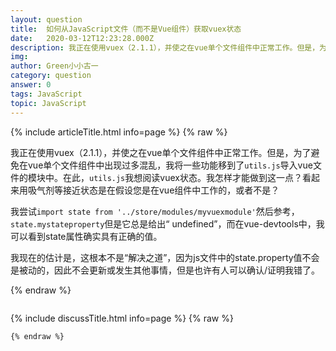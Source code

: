 ```yaml
---
layout: question
title:  如何从JavaScript文件（而不是Vue组件）获取vuex状态
date:   2020-03-12T12:23:28.000Z
description: 我正在使用vuex（2.1.1），并使之在vue单个文件组件中正常工作。但是，为了避免在vue单个文件组件中出现过多混乱，我将一些功能移到了utils.j...
img: 
author: Green小小古一
category: question
answer: 0
tags: JavaScript
topic: JavaScript
---
```

<div class="article-root">
  <div class="article">
    {% include articleTitle.html info=page %}
    {% raw %}
    <div class="article-content"><p><font style="vertical-align: inherit;"><font style="vertical-align: inherit;">我正在使用vuex（2.1.1），并使之在vue单个文件组件中正常工作。</font><font style="vertical-align: inherit;">但是，为了避免在vue单个文件组件中出现过多混乱，我将一些功能移到了</font></font><code>utils.js</code><font style="vertical-align: inherit;"><font style="vertical-align: inherit;">导入vue文件</font><font style="vertical-align: inherit;">的</font><font style="vertical-align: inherit;">模块中。</font><font style="vertical-align: inherit;">在此，</font></font><code>utils.js</code><font style="vertical-align: inherit;"><font style="vertical-align: inherit;">我想阅读vuex状态。</font><font style="vertical-align: inherit;">我怎样才能做到这一点？</font><font style="vertical-align: inherit;">看起来用吸气剂等接近状态是在假设您是在vue组件中工作的，或者不是？</font></font></p>

<p><font style="vertical-align: inherit;"><font style="vertical-align: inherit;">我尝试</font></font><code>import state from '../store/modules/myvuexmodule'</code><font style="vertical-align: inherit;"><font style="vertical-align: inherit;">然后参考，</font></font><code>state.mystateproperty</code><font style="vertical-align: inherit;"><font style="vertical-align: inherit;">但是它总是给出“ undefined”，而在vue-devtools中，我可以看到state属性确实具有正确的值。</font></font></p>

<p><font style="vertical-align: inherit;"><font style="vertical-align: inherit;">我现在的估计是，这根本不是“解决之道”，因为js文件中的state.property值不会是被动的，因此不会更新或发生其他事情，但是也许有人可以确认/证明我错了。</font></font></p></div>
    {% endraw %}
  </div>
  <p style="height: 0;width:0;overflow: hidden;"> 第1314篇《如何从JavaScript文件（而不是Vue组件）获取vuex状态》来自Winter(https://github.com/aiyld/aiyld.github.io)的站点</p>
  <div class="discuss-wrapper">
    {% include discussTitle.html info=page %}
    {% raw %}
    
    {% endraw %}
  </div>
<div>
